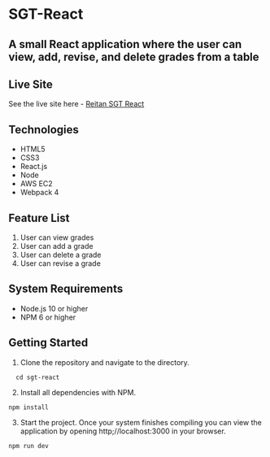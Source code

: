 # SGT-React
## A small React application where the user can view, add, revise, and delete grades from a table

## Live Site
See the live site here - [Reitan SGT React](https://reitansgt.nathanreitan.com)

## Technologies
* HTML5 
* CSS3
* React.js
* Node
* AWS EC2
* Webpack 4

## Feature List

1. User can view grades
2. User can add a grade
3. User can delete a grade
4. User can revise a grade

## System Requirements
* Node.js 10 or higher
* NPM 6 or higher

## Getting Started
1. Clone the repository and navigate to the directory.

```git clone https://github.com/Nathan-reitan/sgt-react.git
  cd sgt-react
  ```
2. Install all dependencies with NPM.
```
npm install
```

3. Start the project.  Once your system finishes compiling you can view the application by opening http;//localhost:3000 in your browser.
```
npm run dev
```
